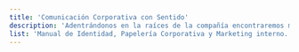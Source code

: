 ```yaml
---
title: 'Comunicación Corporativa con Sentido'
description: 'Adentrándonos en la raíces de la compañía encontraremos mensajes claves que dan la esencia e identificación a tu empresa y la posicionan en un mercado tan competitivo como el que tenemos hoy en día.'
list: 'Manual de Identidad, Papelería Corporativa y Marketing interno.'
---
```


